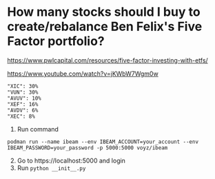 How many stocks should I buy to create/rebalance Ben Felix's Five Factor portfolio?
=========

https://www.pwlcapital.com/resources/five-factor-investing-with-etfs/

https://www.youtube.com/watch?v=jKWbW7Wgm0w

```
"XIC": 30%
"VUN": 30%
"AVUV": 10%
"XEF": 16%
"AVDV": 6%
"XEC": 8%
```

1. Run command
```
podman run --name ibeam --env IBEAM_ACCOUNT=your_account --env IBEAM_PASSWORD=your_password -p 5000:5000 voyz/ibeam
```
2. Go to https://localhost:5000 and login
3. Run `python __init__.py`